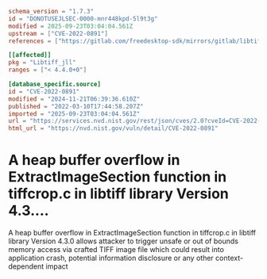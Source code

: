 ```toml
schema_version = "1.7.3"
id = "DONOTUSEJLSEC-0000-mnr448kpd-5l9t3g"
modified = 2025-09-23T03:04:04.561Z
upstream = ["CVE-2022-0891"]
references = ["https://gitlab.com/freedesktop-sdk/mirrors/gitlab/libtiff/libtiff/-/commit/232282fd8f9c21eefe8d2d2b96cdbbb172fe7b7c", "https://gitlab.com/gitlab-org/cves/-/blob/master/2022/CVE-2022-0891.json", "https://gitlab.com/libtiff/libtiff/-/issues/380", "https://gitlab.com/libtiff/libtiff/-/issues/382", "https://lists.fedoraproject.org/archives/list/package-announce%40lists.fedoraproject.org/message/RNT2GFNRLOMKJ5KXM6JIHKBNBFDVZPD3/", "https://lists.fedoraproject.org/archives/list/package-announce%40lists.fedoraproject.org/message/ZQ4E654ZYUUUQNBKYQFXNK2CV3CPWTM2/", "https://security.gentoo.org/glsa/202210-10", "https://security.netapp.com/advisory/ntap-20221228-0008/", "https://www.debian.org/security/2022/dsa-5108", "https://gitlab.com/freedesktop-sdk/mirrors/gitlab/libtiff/libtiff/-/commit/232282fd8f9c21eefe8d2d2b96cdbbb172fe7b7c", "https://gitlab.com/gitlab-org/cves/-/blob/master/2022/CVE-2022-0891.json", "https://gitlab.com/libtiff/libtiff/-/issues/380", "https://gitlab.com/libtiff/libtiff/-/issues/382", "https://lists.fedoraproject.org/archives/list/package-announce%40lists.fedoraproject.org/message/RNT2GFNRLOMKJ5KXM6JIHKBNBFDVZPD3/", "https://lists.fedoraproject.org/archives/list/package-announce%40lists.fedoraproject.org/message/ZQ4E654ZYUUUQNBKYQFXNK2CV3CPWTM2/", "https://security.gentoo.org/glsa/202210-10", "https://security.netapp.com/advisory/ntap-20221228-0008/", "https://www.debian.org/security/2022/dsa-5108"]

[[affected]]
pkg = "Libtiff_jll"
ranges = ["< 4.4.0+0"]

[database_specific.source]
id = "CVE-2022-0891"
modified = "2024-11-21T06:39:36.610Z"
published = "2022-03-10T17:44:58.207Z"
imported = "2025-09-23T03:04:04.561Z"
url = "https://services.nvd.nist.gov/rest/json/cves/2.0?cveId=CVE-2022-0891"
html_url = "https://nvd.nist.gov/vuln/detail/CVE-2022-0891"
```

# A heap buffer overflow in ExtractImageSection function in tiffcrop.c in libtiff library Version 4.3....

A heap buffer overflow in ExtractImageSection function in tiffcrop.c in libtiff library Version 4.3.0 allows attacker to trigger unsafe or out of bounds memory access via crafted TIFF image file which could result into application crash, potential information disclosure or any other context-dependent impact

